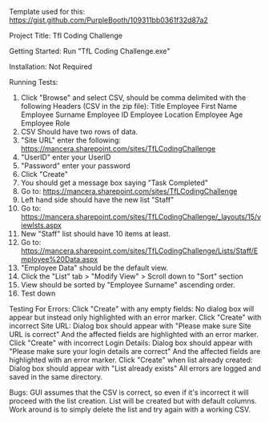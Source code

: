 Template used for this: https://gist.github.com/PurpleBooth/109311bb0361f32d87a2

Project Title:
Tfl Coding Challenge

Getting Started:
Run "TfL Coding Challenge.exe"

Installation:
Not Required

Running Tests:
1. Click "Browse" and select CSV, should be comma delimited with the following Headers (CSV in the zip file):
	Title
	Employee First Name
	Employee Surname
	Employee ID
	Employee Location
	Employee Age
	Employee Role
2. CSV Should have two rows of data.
3. "Site URL" enter the following: https://mancera.sharepoint.com/sites/TfLCodingChallenge
4. "UserID" enter your UserID
5. "Password" enter your password
6. Click "Create"
7. You should get a message box saying "Task Completed"
8. Go to: https://mancera.sharepoint.com/sites/TfLCodingChallenge
9. Left hand side should have the new list "Staff"
10. Go to: https://mancera.sharepoint.com/sites/TfLCodingChallenge/_layouts/15/viewlsts.aspx
11. New "Staff" list should have 10 items at least.
12. Go to: https://mancera.sharepoint.com/sites/TfLCodingChallenge/Lists/Staff/Employee%20Data.aspx
13. "Employee Data" should be the default view.
14. Click the "List" tab > "Modify View" > Scroll down to "Sort" section
15. View should be sorted by "Employee Surname" ascending order.
16. Test down

Testing For Errors:
Click "Create" with any empty fields:
	No dialog box will appear but instead only highlighted with an error marker.
Click "Create" with incorrect Site URL:
	Dialog box should appear with "Please make sure Site URL is correct"
	And the affected fields are highlighted with an error marker.
Click "Create" with incorrect Login Details:
	Dialog box should appear with "Please make sure your login details are correct"
	And the affected fields are highlighted with an error marker.
Click "Create" when list already created:
	Dialog box should appear with "List already exists"
All errors are logged and saved in the same directory.

Bugs:
GUI assumes that the CSV is correct, so even if it's incorrect it will proceed with the list creation.
List will be created but with default columns.
Work around is to simply delete the list and try again with a working CSV.

